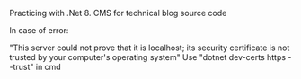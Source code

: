 Practicing with .Net 8. CMS for technical blog source code

In case of error: 

"This server could not prove that it is localhost; its security certificate is not trusted by your computer's operating system"
Use "dotnet dev-certs https --trust" in cmd